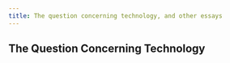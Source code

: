 ```yaml
---
title: The question concerning technology, and other essays
---
```


## The Question Concerning Technology
###
